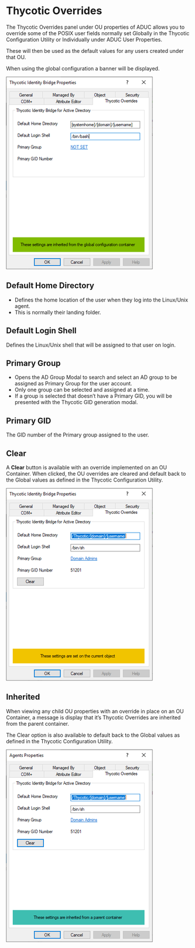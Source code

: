 [title]: # (OUs)
[tags]: # (mmc)
[priority]: # (5)
# Thycotic Overrides

The Thycotic Overrides panel under OU properties of ADUC allows you to override some of the POSIX user fields normally set Globally in the Thycotic Configuration Utility or Individually under ADUC User Properties.

These will then be used as the default values for any users created under that OU.

When using the global configuration a banner will be displayed.

![overrides](images/overrides.png "Thycotic Overrides tab in Server ACL Properties")

## Default Home Directory

* Defines the home location of the user when they log into the Linux/Unix agent.
* This is normally their landing folder.

## Default Login Shell

Defines the Linux/Unix shell that will be assigned to that user on login.

## Primary Group

* Opens the AD Group Modal to search and select an AD group to be assigned as Primary Group for the user account.
* Only one group can be selected and assigned at a time.
* If a group is selected that doesn’t have a Primary GID, you will be presented with the Thycotic GID generation modal.

## Primary GID

The GID number of the Primary group assigned to the user.

## Clear

A __Clear__ button is available with an override implemented on an OU Container. When clicked, the OU overrides are cleared and default back to the Global values as defined in the Thycotic Configuration Utility.

![clear](images/overrides-clear.png "Thycotic Overrides tab with clear button")

## Inherited

When viewing any child OU properties with an override in place on an OU Container, a message is display that it’s Thycotic Overrides are inherited from the parent container.

The Clear option is also available to default back to the Global values as defined in the Thycotic Configuration Utility.

![inherited](images/overrides-inherited.png "Thycotic Overrides tab with clear button and settings are inherited from parent container messages")
